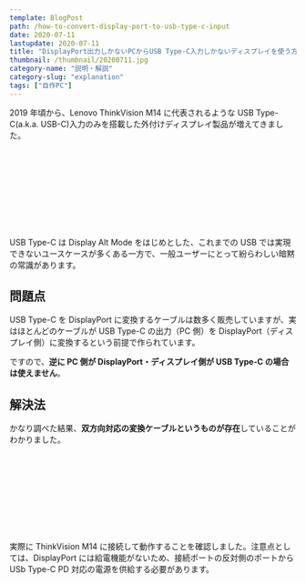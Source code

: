 ```yaml
---
template: BlogPost
path: /how-to-convert-display-port-to-usb-type-c-input
date: 2020-07-11
lastupdate: 2020-07-11
title: "DisplayPort出力しかないPCからUSB Type-C入力しかないディスプレイを使う方法"
thumbnail: /thumbnail/20200711.jpg
category-name: "説明・解説"
category-slug: "explanation"
tags: ["自作PC"]
---
```


2019 年頃から、Lenovo ThinkVision M14 に代表されるような USB Type-C(a.k.a. USB-C)入力のみを搭載した外付けディスプレイ製品が増えてきました。

<div class="iframely-embed"><div class="iframely-responsive" style="height: 140px; padding-bottom: 0;"><a href="https://www.amazon.co.jp/Lenovo-%25E3%2583%25AC%25E3%2583%258E%25E3%2583%259C%25E3%2583%25BB%25E3%2582%25B8%25E3%2583%25A3%25E3%2583%2591%25E3%2583%25B3-61DDUAR6JP-ThinkVision-M14/dp/B07TNNRL9F" data-iframely-url="//cdn.iframe.ly/R7uQG8K?iframe=card-small&omit_script=1"></a></div></div>

USB Type-C は Display Alt Mode をはじめとした、これまでの USB では実現できないユースケースが多くある一方で、一般ユーザーにとって紛らわしい暗黙の常識があります。

## 問題点

USB Type-C を DisplayPort に変換するケーブルは数多く販売していますが、実はほとんどのケーブルが USB Type-C の出力（PC 側）を DisplayPort（ディスプレイ側）に変換するという前提で作られています。

ですので、**逆に PC 側が DisplayPort・ディスプレイ側が USB Type-C の場合は使えません**。

## 解決法

かなり調べた結果、**双方向対応の変換ケーブルというものが存在**していることがわかりました。

<div class="iframely-embed"><div class="iframely-responsive" style="height: 140px; padding-bottom: 0;"><a href="https://www.amazon.co.jp/StarTech-com-USB-Type-C-DisplayPort-Thunderbolt/dp/B083YWGPW1" data-iframely-url="//cdn.iframe.ly/wkxVtuP?iframe=card-small&omit_script=1"></a></div></div>

実際に ThinkVision M14 に接続して動作することを確認しました。注意点としては、DisplayPort には給電機能がないため、接続ポートの反対側のポートから USb Type-C PD 対応の電源を供給する必要があります。
